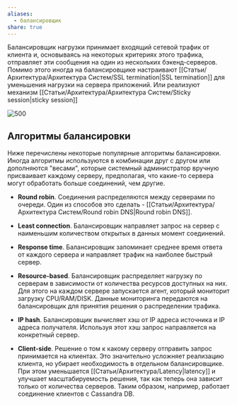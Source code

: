 ```yaml
---
aliases:
  - балансировщик
share: true
---
```

Балансировщик нагрузки принимает входящий сетевой трафик от клиента и, основываясь на некоторых критериях этого трафика, отправляет эти сообщения на один из нескольких бэкенд-серверов. Помимо этого иногда на балансировщике настраивают [[Статьи/Архитектура/Архитектура Систем/SSL termination|SSL termination]] для уменьшения нагрузки на сервера приложений. Или реализуют механизм [[Статьи/Архитектура/Архитектура Систем/Sticky session|sticky session]]   

![500](attachments/load-balancer.excalidraw.svg)


## Алгоритмы балансировки

Ниже перечислены некоторые популярные алгоритмы балансировки. Иногда алгоритмы используются в комбинации друг с другом или дополняются "весами", которые системный администратор вручную присваивает каждому серверу, предполагая, что какие-то сервера могут обработать больше соединений, чем другие.

- **Round robin**. Соединения распределяются между серверами по очереди.
  Один из способов это сделать - [[Статьи/Архитектура/Архитектура Систем/Round robin DNS|Round robin DNS]]. 
  
- **Least connection**. Балансировщик направляет запрос на сервер с наименьшим количеством открытых в данных момент соединений.

- **Response time**. Балансировщик запоминает среднее время ответа от каждого сервера и направляет трафик на наиболее быстрый сервер.

- **Resource-based**. Балансировщик распределяет нагрузку по серверам в зависимости от количества ресурсов доступных на них. Для этого на каждом сервере запускается агент, который мониторит загрузку CPU/RAM/DISK. Данные мониторинга передаются на балансировщик для принятия решения о распределении трафика.

- **IP hash**. Балансировщик вычисляет хэш от IP адреса источника и IP адреса получателя. Используя этот хэш запрос направляется на конкретный сервер.

- **Client-side**. Решение о том к какому серверу отправить запрос принимается на клиентах. Это значительно усложняет реализацию клиента, но убирает необходимость в отдельном балансировщике. При этом уменьшается [[Статьи/Архитектура/Latency|latency]] и улучшает масштабируемость решения, так как теперь она зависит только от количества серверов. Таким образом, например, работает соединение клиентов с Cassandra DB.